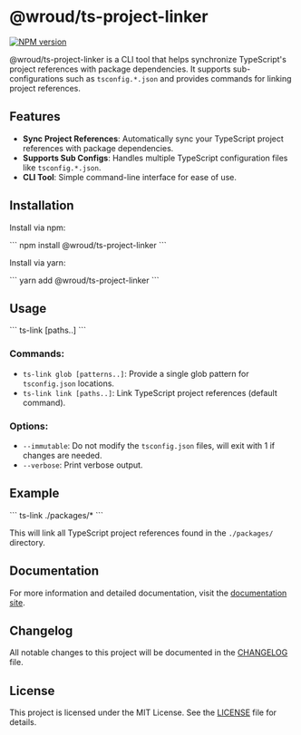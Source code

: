 # @wroud/ts-project-linker

[![NPM version][npm]][npm-url]

[npm]: https://img.shields.io/npm/v/@wroud/ts-project-linker.svg
[npm-url]: https://npmjs.com/package/@wroud/ts-project-linker

@wroud/ts-project-linker is a CLI tool that helps synchronize TypeScript's project references with package dependencies. It supports sub-configurations such as `tsconfig.*.json` and provides commands for linking project references.

## Features

- **Sync Project References**: Automatically sync your TypeScript project references with package dependencies.
- **Supports Sub Configs**: Handles multiple TypeScript configuration files like `tsconfig.*.json`.
- **CLI Tool**: Simple command-line interface for ease of use.

## Installation

Install via npm:

\```
npm install @wroud/ts-project-linker
\```

Install via yarn:

\```
yarn add @wroud/ts-project-linker
\```

## Usage

\```
ts-link [paths..]
\```

### Commands:

- `ts-link glob [patterns..]`: Provide a single glob pattern for `tsconfig.json` locations.
- `ts-link link [paths..]`: Link TypeScript project references (default command).

### Options:

- `--immutable`: Do not modify the `tsconfig.json` files, will exit with 1 if changes are needed.
- `--verbose`: Print verbose output.

## Example

\```
ts-link ./packages/\*
\```

This will link all TypeScript project references found in the `./packages/` directory.

## Documentation

For more information and detailed documentation, visit the [documentation site](https://wroud.dev).

## Changelog

All notable changes to this project will be documented in the [CHANGELOG](./CHANGELOG.md) file.

## License

This project is licensed under the MIT License. See the [LICENSE](./LICENSE) file for details.
